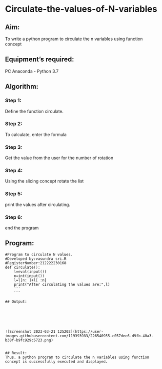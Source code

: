 # Circulate-the-values-of-N-variables
## Aim:
To write a python program to circulate the n variables using function concept
## Equipment’s required:
PC
Anaconda - Python 3.7
## Algorithm: 
### Step 1:
Define the function circulate.
### Step 2:
To calculate, enter the formula
### Step 3: 
Get the value from the user for the number of rotation
### Step 4: 
Using the slicing concept rotate the list

### Step 5:
print the values after circulating.
### Step 6: 
end the program
## Program:
```
#Program to circulate N values.
#Developed by:vasundra sri.R 
#RegisterNumber:212222230168
def circulate():
    l=eval(input())
    n=int(input())
    l=l[n: ]+l[ :n]
    print("After circulating the values are:",l)
    ```
    ```

## Output:






![Screenshot 2023-03-21 125202](https://user-images.githubusercontent.com/119393983/226540955-c057dec6-d9fb-40a3-b38f-b9fc929c5723.png)


## Result:
Thus, a python program to circulate the n variables using function concept is successfully executed and displayed.
